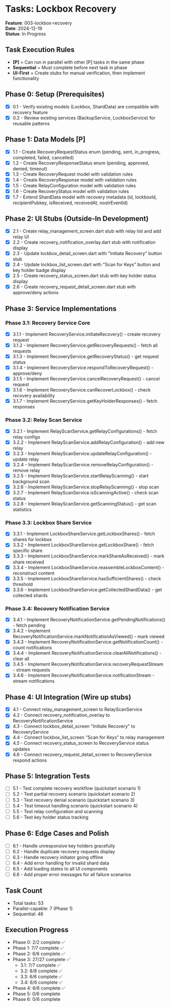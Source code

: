 # Tasks: Lockbox Recovery

**Feature**: 003-lockbox-recovery  
**Date**: 2024-12-19  
**Status**: In Progress

## Task Execution Rules

- **[P]** = Can run in parallel with other [P] tasks in the same phase
- **Sequential** = Must complete before next task in phase
- **UI-First** = Create stubs for manual verification, then implement functionality

## Phase 0: Setup (Prerequisites)
- [X] 0.1 - Verify existing models (Lockbox, ShardData) are compatible with recovery feature
- [X] 0.2 - Review existing services (BackupService, LockboxService) for reusable patterns

## Phase 1: Data Models [P]
- [X] 1.1 - Create RecoveryRequestStatus enum (pending, sent, in_progress, completed, failed, cancelled)
- [X] 1.2 - Create RecoveryResponseStatus enum (pending, approved, denied, timeout)
- [X] 1.3 - Create RecoveryRequest model with validation rules
- [X] 1.4 - Create RecoveryResponse model with validation rules
- [X] 1.5 - Create RelayConfiguration model with validation rules
- [X] 1.6 - Create RecoveryStatus model with validation rules
- [X] 1.7 - Extend ShardData model with recovery metadata (id, lockboxId, recipientPubkey, isReceived, receivedAt, nostrEventId)

## Phase 2: UI Stubs (Outside-In Development)
- [X] 2.1 - Create relay_management_screen.dart stub with relay list and add relay UI
- [X] 2.2 - Create recovery_notification_overlay.dart stub with notification display
- [X] 2.3 - Update lockbox_detail_screen.dart with "Initiate Recovery" button stub
- [X] 2.4 - Update lockbox_list_screen.dart with "Scan for Keys" button and key holder badge display
- [X] 2.5 - Create recovery_status_screen.dart stub with key holder status display
- [X] 2.6 - Create recovery_request_detail_screen.dart stub with approve/deny actions

## Phase 3: Service Implementations

### Phase 3.1: Recovery Service Core
- [X] 3.1.1 - Implement RecoveryService.initiateRecovery() - create recovery request
- [X] 3.1.2 - Implement RecoveryService.getRecoveryRequests() - fetch all requests
- [X] 3.1.3 - Implement RecoveryService.getRecoveryStatus() - get request status
- [X] 3.1.4 - Implement RecoveryService.respondToRecoveryRequest() - approve/deny
- [X] 3.1.5 - Implement RecoveryService.cancelRecoveryRequest() - cancel request
- [X] 3.1.6 - Implement RecoveryService.canRecoverLockbox() - check recovery availability
- [X] 3.1.7 - Implement RecoveryService.getKeyHolderResponses() - fetch responses

### Phase 3.2: Relay Scan Service
- [X] 3.2.1 - Implement RelayScanService.getRelayConfigurations() - fetch relay configs
- [X] 3.2.2 - Implement RelayScanService.addRelayConfiguration() - add new relay
- [X] 3.2.3 - Implement RelayScanService.updateRelayConfiguration() - update relay
- [X] 3.2.4 - Implement RelayScanService.removeRelayConfiguration() - remove relay
- [X] 3.2.5 - Implement RelayScanService.startRelayScanning() - start background scan
- [X] 3.2.6 - Implement RelayScanService.stopRelayScanning() - stop scan
- [X] 3.2.7 - Implement RelayScanService.isScanningActive() - check scan status
- [X] 3.2.8 - Implement RelayScanService.getScanningStatus() - get scan statistics

### Phase 3.3: Lockbox Share Service
- [X] 3.3.1 - Implement LockboxShareService.getLockboxShares() - fetch shares for lockbox
- [X] 3.3.2 - Implement LockboxShareService.getLockboxShare() - fetch specific share
- [X] 3.3.3 - Implement LockboxShareService.markShareAsReceived() - mark share received
- [X] 3.3.4 - Implement LockboxShareService.reassembleLockboxContent() - reconstruct content
- [X] 3.3.5 - Implement LockboxShareService.hasSufficientShares() - check threshold
- [X] 3.3.6 - Implement LockboxShareService.getCollectedShardData() - get collected shards

### Phase 3.4: Recovery Notification Service
- [X] 3.4.1 - Implement RecoveryNotificationService.getPendingNotifications() - fetch pending
- [X] 3.4.2 - Implement RecoveryNotificationService.markNotificationAsViewed() - mark viewed
- [X] 3.4.3 - Implement RecoveryNotificationService.getNotificationCount() - count notifications
- [X] 3.4.4 - Implement RecoveryNotificationService.clearAllNotifications() - clear all
- [X] 3.4.5 - Implement RecoveryNotificationService.recoveryRequestStream - stream requests
- [X] 3.4.6 - Implement RecoveryNotificationService.notificationStream - stream notifications

## Phase 4: UI Integration (Wire up stubs)
- [X] 4.1 - Connect relay_management_screen to RelayScanService
- [X] 4.2 - Connect recovery_notification_overlay to RecoveryNotificationService
- [X] 4.3 - Connect lockbox_detail_screen "Initiate Recovery" to RecoveryService
- [X] 4.4 - Connect lockbox_list_screen "Scan for Keys" to relay management
- [X] 4.5 - Connect recovery_status_screen to RecoveryService status updates
- [X] 4.6 - Connect recovery_request_detail_screen to RecoveryService respond actions

## Phase 5: Integration Tests
- [ ] 5.1 - Test complete recovery workflow (quickstart scenario 1)
- [ ] 5.2 - Test partial recovery scenario (quickstart scenario 2)
- [ ] 5.3 - Test recovery denial scenario (quickstart scenario 3)
- [ ] 5.4 - Test timeout handling scenario (quickstart scenario 4)
- [ ] 5.5 - Test relay configuration and scanning
- [ ] 5.6 - Test key holder status tracking

## Phase 6: Edge Cases and Polish
- [ ] 6.1 - Handle unresponsive key holders gracefully
- [ ] 6.2 - Handle duplicate recovery requests display
- [ ] 6.3 - Handle recovery initiator going offline
- [ ] 6.4 - Add error handling for invalid shard data
- [ ] 6.5 - Add loading states to all UI components
- [ ] 6.6 - Add proper error messages for all failure scenarios

## Task Count
- Total tasks: 53
- Parallel-capable: 7 (Phase 1)
- Sequential: 46

## Execution Progress
- Phase 0: 2/2 complete ✅
- Phase 1: 7/7 complete ✅
- Phase 2: 6/6 complete ✅
- Phase 3: 27/27 complete ✅
  - 3.1: 7/7 complete ✅
  - 3.2: 8/8 complete ✅
  - 3.3: 6/6 complete ✅
  - 3.4: 6/6 complete ✅
- Phase 4: 6/6 complete ✅
- Phase 5: 0/6 complete
- Phase 6: 0/6 complete
